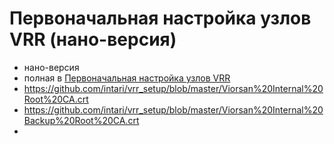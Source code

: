 # Первоначальная настройка узлов VRR (нано-версия)
- нано-версия
- полная в [Первоначальная настройка узлов VRR](obsidian://open?vault=MainVault&file=AAXXX%2FVRR%20System%2FLinux-based%20%D0%B8%20%D0%B8%D0%BD%D1%84%D1%80%D0%B0%2F%D0%9F%D0%B5%D1%80%D0%B2%D0%BE%D0%BD%D0%B0%D1%87%D0%B0%D0%BB%D1%8C%D0%BD%D0%B0%D1%8F%20%D0%BD%D0%B0%D1%81%D1%82%D1%80%D0%BE%D0%B9%D0%BA%D0%B0%20%D1%83%D0%B7%D0%BB%D0%BE%D0%B2%20VRR)
- https://github.com/intari/vrr_setup/blob/master/Viorsan%20Internal%20Root%20CA.crt
- https://github.com/intari/vrr_setup/blob/master/Viorsan%20Internal%20Backup%20Root%20CA.crt
- 
